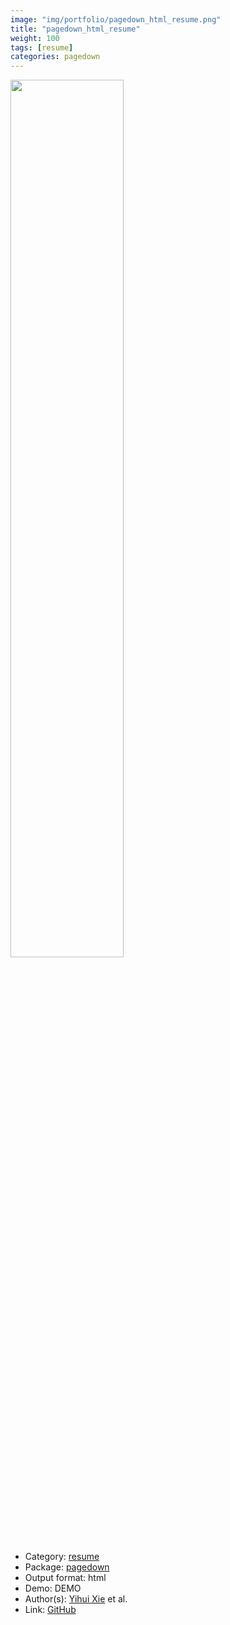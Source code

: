 ```yaml
---
image: "img/portfolio/pagedown_html_resume.png"
title: "pagedown_html_resume"
weight: 100
tags: [resume]
categories: pagedown
---
```




<!--more-->

<p><a href="../../img/portfolio/pagedown_html_resume.png"><img class = "jf-image-shadow" src="../../img/portfolio/pagedown_html_resume.png", width="60%"></a></p>

- Category: [resume](../../tags/resume)
- Package: [pagedown](pagedown)
- Output format: html
- Demo: DEMO
- Author(s): [Yihui Xie](https://yihui.org/) et al.
- Link: [GitHub](https://github.com/rstudio/pagedown)


